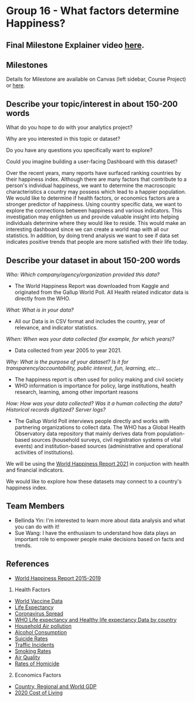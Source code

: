 # Group 16 - What factors determine Happiness?

## Final Milestone Explainer video [here](https://youtu.be/X0CaHH8Jz3s).

## Milestones

Details for Milestone are available on Canvas (left sidebar, Course Project) or [here](https://firas.moosvi.com/courses/data301/project/milestone01.html).

## Describe your topic/interest in about 150-200 words

What do you hope to do with your analytics project?

Why are you interested in this topic or dataset?

Do you have any questions you specifically want to explore?

Could you imagine building a user-facing Dashboard with this dataset?

Over the recent years, many reports have surfaced ranking countries by their happiness index. Although there are many factors that contribute to a person's individual happiness, we want to determine the macroscopic characteristics a country may possess which lead to a happier population. We would like to determine if health factors, or economics factors are a stronger predictor of happiness. Using country specific data, we want to explore the connections between happiness and various indicators. This investigation may enlighten us and provide valuable insight into helping individuals determine where they would like to reside. This would make an interesting dashboard since we can create a world map with all our statistics. In addition, by doing trend analysis we want to see if data set indicates positive trends that people are more satisfied with their life today.

## Describe your dataset in about 150-200 words

*Who: Which company/agency/organization provided this data?*
- The World Happiness Report was downloaded from Kaggle and originated from the Gallup World Poll. 
All Health related indicator data is directly from the WHO. 

*What: What is in your data?*
- All our Data is in CSV format and includes the country, year of relevance, and indicator statistics. 

*When: When was your data collected (for example, for which years)?*
- Data collected from year 2005 to year 2021.

*Why: What is the purpose of your dataset? Is it for transparency/accountability, public interest, fun, learning, etc…*
- The happiness report is often used for policy making and civil society
- WHO information is importance for policy, large institutions, health research, learning, among other important reasons

*How: How was your data collected? Was it a human collecting the data? Historical records digitized? Server logs?*
- The Gallup World Poll interviews people directly and works with partnering organizations to collect data. The WHO has a Global Health Observatory data repository that mainly derives data from population-based sources (household surveys, civil registration systems of vital events) and institution-based sources (administrative and operational activities of institutions).

We will be using the [World Happiness Report 2021](https://www.kaggle.com/ajaypalsinghlo/world-happiness-report-2021) in conjuction with health and financial indicators.

We would like to explore how these datasets may connect to a country's happiness index.

## Team Members

- Bellinda Yin: I'm interested to learn more about data analysis and what you can do with it!
- Sue Wang: I have the enthusiasm to understand how data plays an important role to empower people make decisions based on facts and trends.

## References

- [World Happiness Report 2015-2019](https://www.kaggle.com/unsdsn/world-happiness)
1. Health Factors
- [World Vaccine Data](https://www.kaggle.com/anandhuh/latest-worldwide-vaccine-data)
- [Life Expectancy](https://www.kaggle.com/brendan45774/countries-life-expectancy)
- [Coronavirus Spread](https://www.statista.com/topics/5994/the-coronavirus-disease-covid-19-outbreak/)
- [WHO Life expectancy and Healthy life expectancy Data by country](https://apps.who.int/gho/data/node.main.688)
- [Household Air pollution](https://www.who.int/data/gho/data/themes/air-pollution/household-air-pollution)
- [Alcohol Consumption](https://www.who.int/data/gho/data/themes/topics/sdg-target-3_5-substance-abuse)
- [Suicide Rates](https://www.who.int/data/gho/data/indicators/indicator-details/GHO/crude-suicide-rates-(per-100-000-population))
- [Traffic Incidents](https://www.who.int/data/gho/data/themes/topics/sdg-target-3_6-road-traffic-injuries)
- [Smoking Rates](https://www.who.int/data/gho/data/indicators/indicator-details/GHO/age-standardized-prevalence-of-current-tobacco-smoking-among-persons-aged-15-years-and-older)
- [Air Quality](https://www.who.int/data/gho/data/themes/air-pollution/modelled-exposure-of-pm-air-pollution-exposure)
- [Rates of Homicide](https://www.who.int/data/gho/data/indicators/indicator-details/GHO/estimates-of-rates-of-homicides-per-100-000-population)
2. Economics Factors
- [Country, Regional and World GDP](https://www.kaggle.com/tunguz/country-regional-and-world-gdp)
- [2020 Cost of Living](https://www.kaggle.com/andradaolteanu/2020-cost-of-living)
